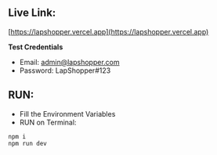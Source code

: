 ## Live Link:

[https://lapshopper.vercel.app](https://lapshopper.vercel.app)

**Test Credentials**

- Email: admin@lapshopper.com
- Password: LapShopper#123

## RUN:

- Fill the Environment Variables
- RUN on Terminal:

```shell script
npm i
npm run dev
```
